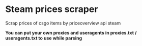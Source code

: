 # Steam prices scraper
Scrap prices of csgo items by priceoverview api steam

**You can put your own proxies and useragents in proxies.txt / useragents.txt to use while parsing**
